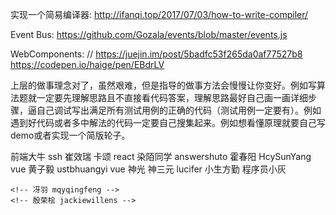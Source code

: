 实现一个简易编译器:
    http://ifanqi.top/2017/07/03/how-to-write-compiler/

Event Bus:
    https://github.com/Gozala/events/blob/master/events.js

WebComponents:
    // https://juejin.im/post/5badfc53f265da0af77527b8
    https://codepen.io/haige/pen/EBdrLV



上层的做事理念对了，虽然艰难，但是指导的做事方法会慢慢让你变好。例如写算法题就一定要先理解思路且不直接看代码答案，理解思路最好自己画一画详细步骤，逼自己调试写出满足所有测试用例的正确的代码（测试用例一定要有）。例如遇到好代码或者多中解法的代码一定要自己搜集起来。例如想看懂原理就要自己写demo或者实现一个简版轮子。


前端大牛
    ssh
    崔效瑞
    卡颂 react
    染陌同学 answershuto
    霍春阳 HcySunYang vue
    黄子毅 ustbhuangyi vue
    神光
    神三元
    lucifer
    小生方勤
    程序员小灰

    
    <!-- 冴羽 mqyqingfeng -->
    <!-- 殷荣桧 jackiewillens -->
